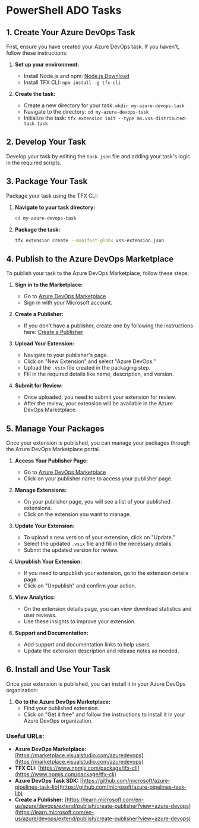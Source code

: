 # PowerShell ADO Tasks

## 1. **Create Your Azure DevOps Task**

First, ensure you have created your Azure DevOps task. If you haven't, follow these instructions:

1. **Set up your environment:**
   - Install Node.js and npm: [Node.js Download](https://nodejs.org/)
   - Install TFX CLI: `npm install -g tfx-cli`

2. **Create the task:**
   - Create a new directory for your task: `mkdir my-azure-devops-task`
   - Navigate to the directory: `cd my-azure-devops-task`
   - Initialize the task: `tfx extension init --type ms.vss-distributed-task.task`

## 2. **Develop Your Task**

Develop your task by editing the `task.json` file and adding your task's logic in the required scripts.

## 3. **Package Your Task**

Package your task using the TFX CLI:

1. **Navigate to your task directory:**
   ```bash
   cd my-azure-devops-task
   ```

2. **Package the task:**
   ```bash
   tfx extension create --manifest-globs vss-extension.json
   ```

## 4. **Publish to the Azure DevOps Marketplace**

To publish your task to the Azure DevOps Marketplace, follow these steps:

1. **Sign in to the Marketplace:**
   - Go to [Azure DevOps Marketplace](https://marketplace.visualstudio.com/manage)
   - Sign in with your Microsoft account.

2. **Create a Publisher:**
   - If you don't have a publisher, create one by following the instructions here: [Create a Publisher](https://learn.microsoft.com/en-us/azure/devops/extend/publish/create-publisher?view=azure-devops)

3. **Upload Your Extension:**
   - Navigate to your publisher's page.
   - Click on "New Extension" and select "Azure DevOps."
   - Upload the `.vsix` file created in the packaging step.
   - Fill in the required details like name, description, and version.

4. **Submit for Review:**
   - Once uploaded, you need to submit your extension for review.
   - After the review, your extension will be available in the Azure DevOps Marketplace.

## 5. **Manage Your Packages**

Once your extension is published, you can manage your packages through the Azure DevOps Marketplace portal.

1. **Access Your Publisher Page:**
   - Go to [Azure DevOps Marketplace](https://marketplace.visualstudio.com/manage)
   - Click on your publisher name to access your publisher page.

2. **Manage Extensions:**
   - On your publisher page, you will see a list of your published extensions.
   - Click on the extension you want to manage.

3. **Update Your Extension:**
   - To upload a new version of your extension, click on "Update."
   - Select the updated `.vsix` file and fill in the necessary details.
   - Submit the updated version for review.

4. **Unpublish Your Extension:**
   - If you need to unpublish your extension, go to the extension details page.
   - Click on "Unpublish" and confirm your action.

5. **View Analytics:**
   - On the extension details page, you can view download statistics and user reviews.
   - Use these insights to improve your extension.

6. **Support and Documentation:**
   - Add support and documentation links to help users.
   - Update the extension description and release notes as needed.

## 6. **Install and Use Your Task**

Once your extension is published, you can install it in your Azure DevOps organization:

1. **Go to the Azure DevOps Marketplace:**
   - Find your published extension.
   - Click on "Get it free" and follow the instructions to install it in your Azure DevOps organization.

### Useful URLs:

- **Azure DevOps Marketplace:** [https://marketplace.visualstudio.com/azuredevops](https://marketplace.visualstudio.com/azuredevops)
- **TFX CLI:** [https://www.npmjs.com/package/tfx-cli](https://www.npmjs.com/package/tfx-cli)
- **Azure DevOps Task SDK:** [https://github.com/microsoft/azure-pipelines-task-lib](https://github.com/microsoft/azure-pipelines-task-lib)
- **Create a Publisher:** [https://learn.microsoft.com/en-us/azure/devops/extend/publish/create-publisher?view=azure-devops](https://learn.microsoft.com/en-us/azure/devops/extend/publish/create-publisher?view=azure-devops)
